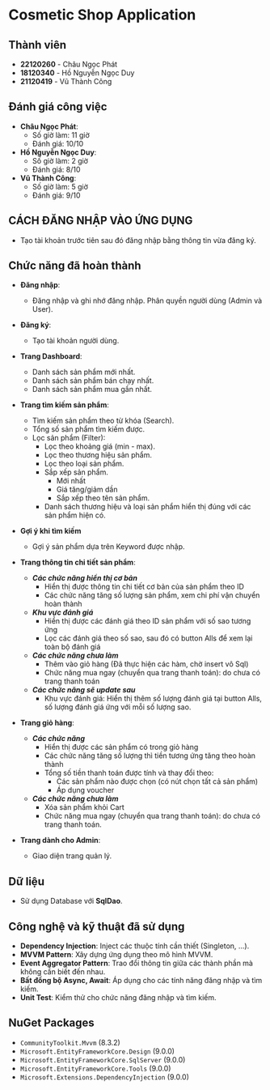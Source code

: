 # Cosmetic Shop Application

## Thành viên

- **22120260** - Châu Ngọc Phát
- **18120340** - Hồ Nguyễn Ngọc Duy
- **21120419** - Vũ Thành Công

## Đánh giá công việc
- **Châu Ngọc Phát**:
  - Số giờ làm: 11 giờ
  - Đánh giá: 10/10
- **Hồ Nguyễn Ngọc Duy**:
  - Số giờ làm: 2 giờ
  - Đánh giá: 8/10
- **Vũ Thành Công**:
  - Số giờ làm: 5 giờ
  - Đánh giá: 9/10

## CÁCH ĐĂNG NHẬP VÀO ỨNG DỤNG
- Tạo tài khoản trước tiên sau đó đăng nhập bằng thông tin vừa đăng ký.

## Chức năng đã hoàn thành
- **Đăng nhập**: 
  - Đăng nhập và ghi nhớ đăng nhập. Phân quyền người dùng (Admin và User).

- **Đăng ký**: 
  - Tạo tài khoản người dùng.

- **Trang Dashboard**:
  - Danh sách sản phẩm mới nhất.
  - Danh sách sản phẩm bán chạy nhất.
  - Danh sách sản phẩm mua gần nhất.

- **Trang tìm kiếm sản phẩm**:
  - Tìm kiếm sản phẩm theo từ khóa (Search).
  - Tổng số sản phẩm tìm kiếm được.
  - Lọc sản phẩm (Filter):
    - Lọc theo khoảng giá (min - max).
    - Lọc theo thương hiệu sản phẩm.
    - Lọc theo loại sản phẩm.
    - Sắp xếp sản phẩm.
      + Mới nhất
      + Giá tăng/giảm dần
      + Sắp xếp theo tên sản phẩm.
  	- Danh sách thương hiệu và loại sản phẩm hiển thị đúng với các sản phẩm hiện có.

- **Gợi ý khi tìm kiếm**
  - Gợi ý sản phẩm dựa trên Keyword được nhập.

- **Trang thông tin chi tiết sản phẩm**: 
  - ***Các chức năng hiển thị cơ bản***
    - Hiển thị được thông tin chi tiết cơ bản của sản phẩm theo ID
    - Các chức năng tăng số lượng sản phẩm, xem chi phí vận chuyển hoàn thành
  - ***Khu vực đánh giá***
    - Hiển thị được các đánh giá theo ID sản phẩm với số sao tương ứng
    - Lọc các đánh giá theo số sao, sau đó có button Alls để xem lại toàn bộ đánh giá
  - ***Các chức năng chưa làm***
    - Thêm vào giỏ hàng (Đã thực hiện các hàm, chờ insert vô Sql)
    - Chức năng mua ngay (chuyển qua trang thanh toán): do chưa có trang thanh toán
  - ***Các chức năng sẽ update sau***
    - Khu vực đánh giá: Hiển thị thêm số lượng đánh giá tại button Alls, số lượng đánh giá ứng với mỗi số lượng sao.

- **Trang giỏ hàng**:
  - ***Các chức năng***
    - Hiển thị được các sản phẩm có trong giỏ hàng
    - Các chức năng tăng số lượng thì tiền tương ứng tăng theo hoàn thành
    - Tổng số tiền thanh toán được tính và thay đổi theo:
      - Các sản phẩm nào được chọn (có nút chọn tất cả sản phẩm)
      - Áp dụng voucher
  - ***Các chức năng chưa làm***
    - Xóa sản phẩm khỏi Cart
    - Chức năng mua ngay (chuyển qua trang thanh toán): do chưa có trang thanh toán.

- **Trang dành cho Admin**:
  - Giao diện trang quản lý.


## Dữ liệu
- Sử dụng Database với **SqlDao**.

## Công nghệ và kỹ thuật đã sử dụng
- **Dependency Injection**: Inject các thuộc tính cần thiết (Singleton, ...).
- **MVVM Pattern**: Xây dựng ứng dụng theo mô hình MVVM.
- **Event Aggregator Pattern**: Trao đổi thông tin giữa các thành phần mà không cần biết đến nhau.
- **Bất đồng bộ Async, Await**: Áp dụng cho các tính năng đăng nhập và tìm kiếm.
- **Unit Test**: Kiểm thử cho chức năng đăng nhập và tìm kiếm.

## NuGet Packages 
- `CommunityToolkit.Mvvm` (8.3.2)
- `Microsoft.EntityFrameworkCore.Design` (9.0.0)
- `Microsoft.EntityFrameworkCore.SqlServer` (9.0.0)
- `Microsoft.EntityFrameworkCore.Tools` (9.0.0)
- `Microsoft.Extensions.DependencyInjection` (9.0.0)
